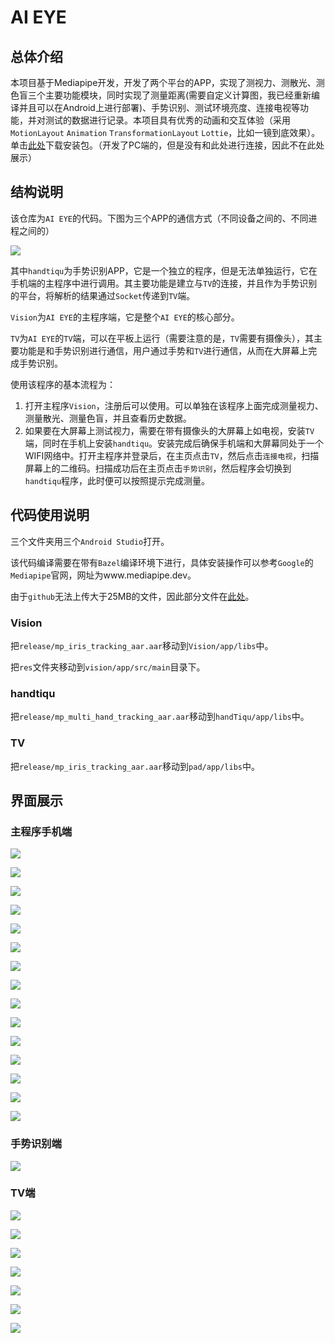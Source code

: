 # AI EYE

## 总体介绍

本项目基于Mediapipe开发，开发了两个平台的APP，实现了测视力、测散光、测色盲三个主要功能模块，同时实现了测量距离(需要自定义计算图，我已经重新编译并且可以在Android上进行部署)、手势识别、测试环境亮度、连接电视等功能，并对测试的数据进行记录。本项目具有优秀的动画和交互体验（采用`MotionLayout` `Animation` `TransformationLayout` `Lottie`，比如一镜到底效果）。单击[此处](https://github.com/MikeDean2367/AI-EYE/releases/download/resource/apk.7z)下载安装包。（开发了PC端的，但是没有和此处进行连接，因此不在此处展示）



## 结构说明

该仓库为`AI EYE`的代码。下图为三个APP的通信方式（不同设备之间的、不同进程之间的）

![](./img/connect.png)

其中`handtiqu`为手势识别APP，它是一个独立的程序，但是无法单独运行，它在手机端的主程序中进行调用。其主要功能是建立与`TV`的连接，并且作为手势识别的平台，将解析的结果通过`Socket`传递到`TV`端。

`Vision`为`AI EYE`的主程序端，它是整个`AI EYE`的核心部分。

`TV`为`AI EYE`的`TV`端，可以在平板上运行（需要注意的是，`TV`需要有摄像头），其主要功能是和手势识别进行通信，用户通过手势和`TV`进行通信，从而在大屏幕上完成手势识别。

使用该程序的基本流程为：

1. 打开主程序`Vision`，注册后可以使用。可以单独在该程序上面完成测量视力、测量散光、测量色盲，并且查看历史数据。
2. 如果要在大屏幕上测试视力，需要在带有摄像头的大屏幕上如电视，安装`TV`端，同时在手机上安装`handtiqu`。安装完成后确保手机端和大屏幕同处于一个WIFI网络中。打开主程序并登录后，在主页点击`TV`，然后点击`连接电视`，扫描屏幕上的二维码。扫描成功后在主页点击`手势识别`，然后程序会切换到`handtiqu`程序，此时便可以按照提示完成测量。



## 代码使用说明

三个文件夹用三个`Android Studio`打开。

该代码编译需要在带有`Bazel`编译环境下进行，具体安装操作可以参考`Google`的`Mediapipe`官网，网址为www.mediapipe.dev。

由于`github`无法上传大于25MB的文件，因此部分文件在[此处](https://github.com/MikeDean2367/AI-EYE/releases/download/resource/resource.zip)。

### Vision

把`release/mp_iris_tracking_aar.aar`移动到`Vision/app/libs`中。

把`res`文件夹移动到`vision/app/src/main`目录下。

### handtiqu

把`release/mp_multi_hand_tracking_aar.aar`移动到`handTiqu/app/libs`中。

### TV

把`release/mp_iris_tracking_aar.aar`移动到`pad/app/libs`中。



## 界面展示

### 主程序手机端

![](./img/register.jpg)

![](./img/login.jpg)

![](./img/userlist.jpg)

![](./img/main.jpg)



![](./img/setting.jpg)

![](./img/tips.jpg)

![](./img/vision.jpg)

![](./img/semang.jpg)

![](./img/sanguang.jpg)

![](./img/data.jpg)

![](./img/modify_pwd.jpg)

![](./img/light_detection.jpg)

![](./img/measure_init.jpg)

![](./img/measure_testing.jpg)

![](./img/measure_disappear.jpg)

### 手势识别端

![](./img/hand_extract.jpg)

### TV端

![](./img/TV_main.jpg)

![](./img/TV_eyes.jpg)

![](./img/TV_distance.jpg)

![](./img/TV_measure.png)

![](./img/TV_waiting.jpg)

![](./img/TV_testing.jpg)

![](./img/TV_finish.jpg)